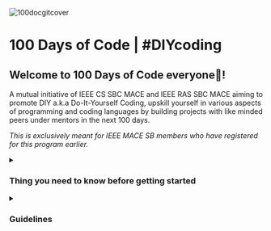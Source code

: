 ![100docgitcover](https://user-images.githubusercontent.com/112563080/226259630-7d3a0ebd-7637-43b4-96a7-05f116957e8e.png)
# 100 Days of Code | \#DIYcoding

## Welcome to 100 Days of Code everyone🤠!
A mutual initiative of IEEE CS SBC MACE and IEEE RAS SBC MACE aiming to promote DIY a.k.a Do-It-Yourself Coding,  upskill yourself in various aspects of programming and coding languages by building projects with like minded peers under mentors in the next 100 days.

_This is exclusively meant for IEEE MACE SB members who have registered for this program earlier._

<!--POINTS TO NOTE-->
<details>
  <summary><h3>Thing you need to know before getting started</h3></summary> 
  <ul>
    <li>The groups were created since we'd be having 👥some group tasks too in the coming weeks. And dont worry😟, we split the groups based on your responses✍️</li>
    <li>Each group will have a mentor 👩‍🏫👨‍🏫who would be keeping track of your progress 📈on almost a daily basis</li> 
    <li>So since we are having quite a diverse audience🌐, it isn't necessary that everyone can keep up with the same pace💨. So if you are getting stuck anywhere, 💬do inform your group mentors or us of the same and we'd be more than happy to help 🤗</li>
    <li>We won't be able to guarantee it a 24x7 ⏱️service , but we have a great mentor team🫂 to help you get you doubts cleared💭</li> 
    <li>If you need us to sit with you in helping you understand a particular concept 📚or something, we'll be available for both online meets💻, or calls, or after class hours 🏛️ on weekdays @ the IEEE Lab🔬(do inform us earlier tho). We are always there to help you out. </li> 
    <li>Except for weekends (you will need special permission), you are free to use 🌝 the IEEE lab learning or doing the tasks after class hours 👩‍🎓👨‍🎓from 4:00-5:30pm given that you inform us📞 earlier.</li>
  </ul>
</details>

<!--GUIDELINES-->
<details>
  <summary><h3>Guidelines</h3></summary> 
  <ul>
    <li>All the weekly tasks along will be updated in this repo every week🗓️ by <b>Monday, 9pm IST</b></li>
    <li>Participants must create their own public repositories👩‍💻🧑‍💻 and must name it in the format: <b>your_first_name_and_last name-100DoC-IEEEMACE</b></li> 
    <li>The deadline⏳ to submit each task will be the <b>Sunday, 11:59pm IST</b> of every week. </li>
    <li>Only those participants who submit within the stipulated time will be recieving the certificates🏅 and... well, that's a surprise for now😉</li> 
    <li>Submission simply means pushing your code💻 into your repos🤓</li> 
  </ul>
</details>

